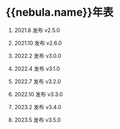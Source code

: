 # {{nebula.name}}年表





1. 2021.8 发布 v2.5.0

2. 2021.10 发布 v2.6.0

3. 2022.2 发布 v3.0.0

4. 2022.4 发布 v3.1.0

5. 2022.7 发布 v3.2.0

6. 2022.10 发布 v3.3.0

7. 2023.2 发布 v3.4.0

8. 2023.5 发布 v3.5.0

